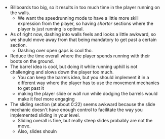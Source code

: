- Billboards too big, so it results in too much time in the player running on the walls. 
	- We want the speedrunning mode to have a little more skill expression from the player, so having *shorter* sections where the player is just running is optimal.
- As of right now, dashing into walls feels and looks a little awkward, so we should move away from that being mandatory to get past a certain section.
	- Dashing over open gaps is cool tho.
- Reduce the time overall where the player spends running with their boots on the ground. 
- The barrel idea is cool, but doing it while running uphill is not challenging and slows down the player too much. 
	- You can keep the barrels idea, but you should implement it in a different way where the player has to use the movement mechanics to get past it 
	- making the player slide or wall run while dodging the barrels would make it feel more engaging
- The sliding section (at about 0:22) seems awkward because the slide mechanic doesn't have enough control to facilitate the way you implemented sliding in your level.
	- Sliding overall is fine, but really steep slides probably are not the move. 
	- Also, slides shouln